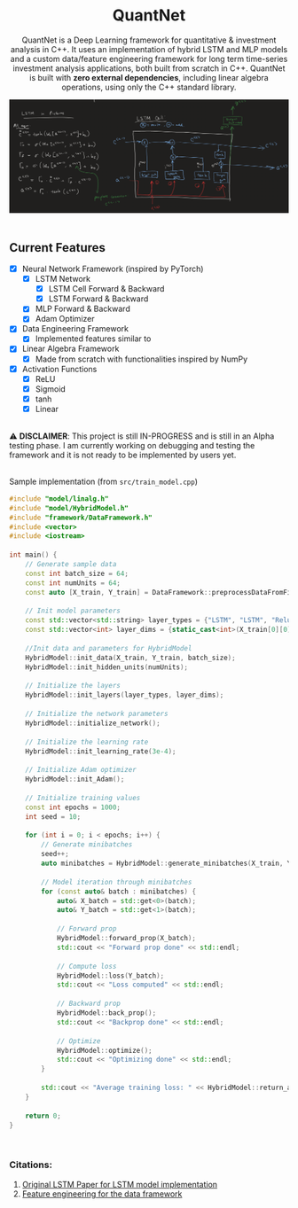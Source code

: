 <h1 align= "center">QuantNet</h1>

<p align="center">QuantNet is a Deep Learning framework for quantitative & investment analysis in C++. It uses an implementation of hybrid LSTM and MLP models and a custom data/feature engineering framework for long term time-series investment analysis applications, both built from scratch in C++. QuantNet is built with <b>zero external dependencies</b>, including linear algebra operations, using only the C++ standard library. 
</p>

<div style="text-align: center;">
    <img src="lstm-cell.png">
</div>

<br>

## Current Features
- [x] Neural Network Framework (inspired by PyTorch)
  - [x] LSTM Network
    - [x] LSTM Cell Forward & Backward
    - [x] LSTM Forward & Backward
  - [x] MLP Forward & Backward
  - [x] Adam Optimizer
     
- [x] Data Engineering Framework
    - [x] Implemented features similar to     

- [x] Linear Algebra Framework
  - [x] Made from scratch with functionalities inspired by NumPy
     
- [x] Activation Functions
  - [x] ReLU
  - [x] Sigmoid
  - [x] tanh
  - [x] Linear
     
<br>
⚠ <b>DISCLAIMER</b>: This project is still IN-PROGRESS and is still in an Alpha testing phase. I am currently working on debugging and testing the framework and it is not ready to be implemented by users yet.

<br>
<br>

Sample implementation (from `src/train_model.cpp`)
```cpp
#include "model/linalg.h"
#include "model/HybridModel.h"
#include "framework/DataFramework.h"
#include <vector>
#include <iostream>

int main() {
    // Generate sample data
    const int batch_size = 64;
    const int numUnits = 64;
    const auto [X_train, Y_train] = DataFramework::preprocessDataFromFile("<absolute_path_to_data>.csv");

    // Init model parameters
    const std::vector<std::string> layer_types = {"LSTM", "LSTM", "Relu", "Relu", "Linear"}; //Neural network
    const std::vector<int> layer_dims = {static_cast<int>(X_train[0][0].size()), 64, 64, 32, 1};

    //Init data and parameters for HybridModel
    HybridModel::init_data(X_train, Y_train, batch_size);
    HybridModel::init_hidden_units(numUnits);

    // Initialize the layers
    HybridModel::init_layers(layer_types, layer_dims);

    // Initialize the network parameters
    HybridModel::initialize_network();

    // Initialize the learning rate
    HybridModel::init_learning_rate(3e-4);

    // Initialize Adam optimizer
    HybridModel::init_Adam();

    // Initialize training values
    const int epochs = 1000;
    int seed = 10;

    for (int i = 0; i < epochs; i++) {
        // Generate minibatches
        seed++;
        auto minibatches = HybridModel::generate_minibatches(X_train, Y_train, batch_size, seed);

        // Model iteration through minibatches
        for (const auto& batch : minibatches) {
            auto& X_batch = std::get<0>(batch);
            auto& Y_batch = std::get<1>(batch); 

            // Forward prop
            HybridModel::forward_prop(X_batch);
            std::cout << "Forward prop done" << std::endl;

            // Compute loss
            HybridModel::loss(Y_batch);
            std::cout << "Loss computed" << std::endl;

            // Backward prop
            HybridModel::back_prop();
            std::cout << "Backprop done" << std::endl;

            // Optimize
            HybridModel::optimize();
            std::cout << "Optimizing done" << std::endl;
        }

        std::cout << "Average training loss: " << HybridModel::return_avg_loss() << std::endl;
    }

    return 0;
}

```
<br>

### Citations:
1) [Original LSTM Paper for LSTM model implementation](https://deeplearning.cs.cmu.edu/S23/document/readings/LSTM.pdf)
2) [Feature engineering for the data framework](https://medium.com/aimonks/improving-stock-price-forecasting-by-feature-engineering-8a5d0be2be96)
